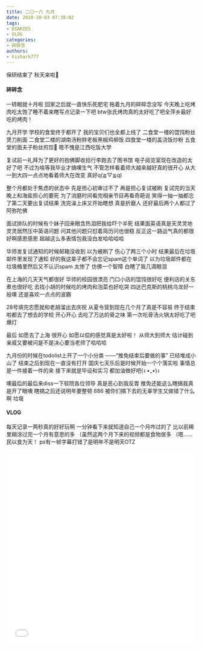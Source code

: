 ```yaml
---
title: 二〇一八 九月
date: 2018-10-03 07:38:02
tags: 
- DIARIES
- VLOG
categories: 
- 碎碎念
authors:
- hishark777
---
```

保研结束了
秋天来啦🍂
<!--more-->
#### 碎碎念
一转眼就十月啦
回家之后就一直快乐死肥宅
拖着九月的碎碎念没写
今天晚上吃烤肉吃太饱了睡不着来瞎写点记录一下吧
btw张氏烤肉真的太好吃了吧全萍乡最好吃的烤肉！

九月开学
学校的食堂终于都开了
我的宝贝们也全都上线了
二食堂一楼的馄饨粉丝煲刀削面
二食堂二楼的湖南汤粉胖老板黑椒鸡柳饭
四食堂一楼的盖浇饭炒粉
五食堂的面夫子粉丝煎饺🥟
嗯不愧是江西吃饭大学

复试前一礼拜为了更好的抱佛脚收拾行李跑去了图书馆
电子阅览室现在改造的太好了吧
不过为啥等我毕业才搞噢生气
不管怎样看着师大越来越好真的很开心
从大一到大四一点点地看着师大在改变
真好q(≧▽≦q)

整个月都处于焦虑的状态中
先是担心初审过不了
再是担心复试被刷
复试完的当天晚上和海盐担心的要死
为了消磨时间看完相亲节目再看奇葩说
笑得一抽一抽都忘了第二天要出复试结果
洗完澡上床又开始瞎想
真是折磨人
还好最后两个人都过了阿弥陀佛

面试排队的时候有个妹子回来眼含热泪把我给吓个半死
结果面英语真是天灵灵地灵灵居然压中英语问题
问其他问题只怼着简历问也很稳
反正这一路运气真的都很好啊感恩感恩
超越这么多表情包我没白发哈哈哈哈

华师发复试通知的时候邮箱没收到
以为被刷了 伤心了两三个小时
结果最后在垃圾邮件里发现了通知
好的我这辈子都不会忘记spam这个单词了
以为垃圾邮件都在垃圾桶里然后又不认识spam
太惨了 仿佛一个智障 白瞎了我几滴眼泪

在上海的几天天气都很好
华师的校园很漂亮
门口小店的馄饨很好吃
便利店的关东煮也很好吃
去找小胡的时候吃的烤肉和泡菜也好吃哭
四达巴克斯的桃桃乌龙好一般噢
还是喜欢一点点的波霸

28号填完志愿就和老胡溜出去庆祝
从夏令营到现在几个月了真是不容易
终于结束啦都去了想去的学校
开心开心
去吃了万达的骨之味
第一次吃骨汤火锅太好吃了吧爆灯

最后
如愿去了上海
很开心
如愿以偿的感觉真是太好啦！
从师大到师大
估计碰到亲戚又要被问是不是决心要当老师了哈哈哈

九月份的时候在todolist上开了一个小分类
——“推免结束后要做的事”
已经堆成小山了
结束之后到现在一直没有打开
国庆七天乐后是时候开始一个个落实啦
事情总是一件接着一件的来
接下来就是毕设和实习
都加油做好吧(ง •_•)ง

噢最后的最后来diss一下软院各位领导
真是恶心到我反胃
推免还能这么瞎搞我真是开了眼噢
瞎搞之后还说明年要整顿
886
被你们搞下去的无辜学生又做错了什么啊
垃圾

#### VLOG

每天记录一两秒真的好好玩啊
一分钟看下来就知道自己一个月咋过的了
比以前稀里糊涂过完一个月有意思的多
（虽然这两个月下来的视频都是食物居多
（嗯……民以食为天！
ps有一帧字幕打错了是明年不是明天OTZ

<iframe src="//player.bilibili.com/player.html?aid=35639728&cid=62505407&page=1" scrolling="no" border="0" frameborder="no" framespacing="0" allowfullscreen="true" width="100%" height="515"> </iframe>